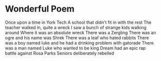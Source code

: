 # Wonderful Poem

Once upon a time in York Tech 
A school that didn't fit in with the rest
The teacher walked in, quite a wreck
I saw a bunch of strange kids walking around
Where it was an absolute wreck
There was a Zergling
There was an ogre and his name was Shrek
There was a leaf who hated rabbits
There was a boy named luke and he had a drinking problem with gatorade
There was a man named Luke who wanted to be king
Dream had an epic rap battle against Rosa Parks
Seniors deliberately rebelled
